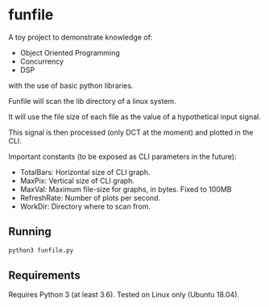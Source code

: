# funfile
A toy project to demonstrate knowledge of:
* Object Oriented Programming
* Concurrency
* DSP

with the use of basic python libraries.

Funfile will scan the lib directory of a linux system.

It will use the file size of each file as the value of a hypothetical input signal.

This signal is then processed (only DCT at the moment) and plotted in the CLI.
    
Important constants (to be exposed as CLI parameters in the future):
* TotalBars: Horizontal size of CLI graph.
* MaxPix: Vertical size of CLI graph.
* MaxVal: Maximum file-size for graphs, in bytes. Fixed to 100MB
* RefreshRate: Number of plots per second.
* WorkDir: Directory where to scan from.

## Running
```sh
python3 funfile.py
```

## Requirements
Requires Python 3 (at least 3.6). Tested on Linux only (Ubuntu 18.04).
